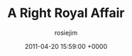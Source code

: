 ---
blog: travel
date: 2011-04-20 15:59:00 +0000
title: "A Right Royal Affair"
author: rosiejim
permalink: /vietnam/huế/vietnam-2011/a-right-royal-affair/
---